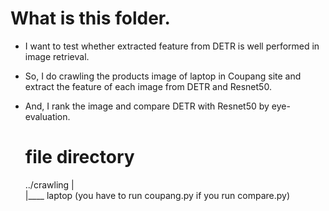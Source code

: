 # What is this folder.

- I want to test whether extracted feature from DETR is well performed in image retrieval.
- So, I do crawling the products image of laptop in Coupang site and extract the feature of each image from DETR and Resnet50.
- And, I rank the image and compare DETR with Resnet50 by eye-evaluation.

  # file directory

  ../crawling
        |  
        |____ laptop (you have to run coupang.py if you run compare.py)

  

